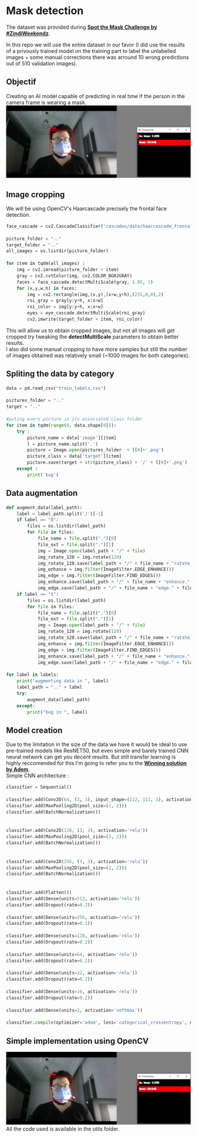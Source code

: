 # Mask detection
The dataset was provided during [**Spot the Mask Challenge by #ZindiWeekendz**](https://zindi.africa/hackathons/spot-the-mask-challenge).  
  
  In this repo we will use the entire dataset in our favor (I did use the results of a privously trained model on the training part to label the unlabelled images + some manual corrections there was arround 10 wrong predictions out of 510 validation images).  
  ## Objectif 
  Creating an AI model capable of predicting in real time if the person in the camera frame is wearing a mask.  
  ![alt text](test.png)  
    
## Image cropping  

    
We will be using OpenCV's Haarcascade precisely the frontal face detection.  
```Python
face_cascade = cv2.CascadeClassifier('cascades/data/haarcascade_frontalface_alt2.xml')

picture_folder = ".."
target_folder = ".."
all_images = os.listdir(picture_folder)

for item in tqdm(all_images) :
    img = cv2.imread(picture_folder + item)
    gray = cv2.cvtColor(img, cv2.COLOR_BGR2GRAY)
    faces = face_cascade.detectMultiScale(gray, 1.05, 1)
    for (x,y,w,h) in faces:
        img = cv2.rectangle(img,(x,y),(x+w,y+h),(255,0,0),2)
        roi_gray = gray[y:y+h, x:x+w]
        roi_color = img[y:y+h, x:x+w]
        eyes = eye_cascade.detectMultiScale(roi_gray)
        cv2.imwrite(target_folder + item, roi_color)
```  
This will allow us to obtain cropped images, but not all images will get cropped try tweaking the **detectMultiScale** parameters to obtain better results.  
I also did some manual cropping to have more samples but still the number of images obtained was relatively small (~1000 images for both categories).  
    
## Spliting the data by category  
```Python
data = pd.read_csv("train_labels.csv")

pictures_folder = ".."
target = ".."

#puting every picture in its associated class folder
for item in tqdm(range(0, data.shape[0])):
    try :
        picture_name = data['image'][item]
        l = picture_name.split('.')
        picture = Image.open(pictures_folder  + l[0]+'.png')
        picture_class = data['target'][item]
        picture.save(target + str(picture_class) + '/' + l[0]+'.png')
    except :
        print('bug')
```  
## Data augmentation 
```Python
def augment_data(label_path):
	label = label_path.split('/')[-1]
	if label == "0":
		files = os.listdir(label_path)
		for file in files:
			file_name = file.split(".")[0]
			file_ext = file.split(".")[1]
			img = Image.open(label_path + "/" + file)
			img_rotate_120 = img.rotate(120)
			img_rotate_120.save(label_path + "/" + file_name + "rotate_120." + file_ext)
			img_enhance = img.filter(ImageFilter.EDGE_ENHANCE())
			img_edge = img.filter(ImageFilter.FIND_EDGES())
			img_enhance.save(label_path + "/" + file_name + "enhance." + file_ext)
			img_edge.save(label_path + "/" + file_name + "edge." + file_ext)
	if label == "1":
		files = os.listdir(label_path)
		for file in files:
			file_name = file.split(".")[0]
			file_ext = file.split(".")[1]
			img = Image.open(label_path + "/" + file)
			img_rotate_120 = img.rotate(120)
			img_rotate_120.save(label_path + "/" + file_name + "rotate_120." + file_ext)
			img_enhance = img.filter(ImageFilter.EDGE_ENHANCE())
			img_edge = img.filter(ImageFilter.FIND_EDGES())
			img_enhance.save(label_path + "/" + file_name + "enhance." + file_ext)
			img_edge.save(label_path + "/" + file_name + "edge." + file_ext)

for label in labels:
	print("augmenting data in ", label)
	label_path = ".." + label
	try:
		augment_data(label_path)
	except:
		print("bug in ", label)
```
## Model creation 
Due to the limitation in the size of the data we have it would be ideal to use pre-trained models like ResNET50, but even simple and barely trained CNN neural network can get you decent results. But still transfer learning is highly reccomended for this I'm going to refer you to the [**Winning solution by Adem**](https://github.com/Bouguedra-Adem/Spot-the-Mask-Challenge-by_ZindiWeekendz?fbclid=IwAR1Y6mPF-wdvMu6m0gTPVrqc1D6h8waYauSRDownRQ9hzG2xdswNzXb8X9A).  
Simple CNN architecture :  
```Python  
classifier = Sequential()

classifier.add(Conv2D(64, (3, 3), input_shape=(112, 112, 3), activation='relu'))
classifier.add(MaxPooling2D(pool_size=(2, 2)))
classifier.add(BatchNormalization())


classifier.add(Conv2D(128, (3, 3), activation='relu'))
classifier.add(MaxPooling2D(pool_size=(2, 2)))
classifier.add(BatchNormalization())


classifier.add(Conv2D(256, (3, 3), activation='relu'))
classifier.add(MaxPooling2D(pool_size=(2, 2)))
classifier.add(BatchNormalization())


classifier.add(Flatten())
classifier.add(Dense(units=512, activation='relu'))
classifier.add(Dropout(rate=0.2))

classifier.add(Dense(units=256, activation='relu'))
classifier.add(Dropout(rate=0.2))

classifier.add(Dense(units=128, activation='relu'))
classifier.add(Dropout(rate=0.2))

classifier.add(Dense(units=64, activation='relu'))
classifier.add(Dropout(rate=0.2))

classifier.add(Dense(units=32, activation='relu'))
classifier.add(Dropout(rate=0.2))

classifier.add(Dense(units=16, activation='relu'))
classifier.add(Dropout(rate=0.2))

classifier.add(Dense(units=2, activation='softmax'))

classifier.compile(optimizer='adam', loss='categorical_crossentropy', metrics=['accuracy'])
```
## Simple implementation using OpenCV  
![alt text](test.png)  
All the code used is available in the utils folder.

